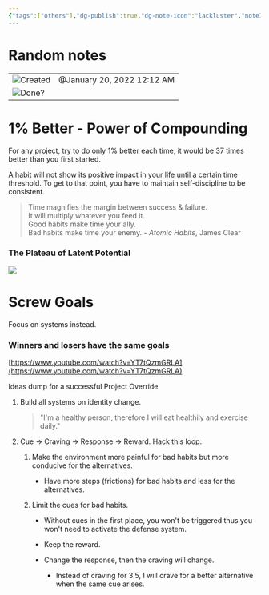 ```yaml
---
{"tags":["others"],"dg-publish":true,"dg-note-icon":"lackluster","noteIcon":"lackluster","permalink":"/04-resources-material-para-zettel/others/random-notes/","dgPassFrontmatter":true,"created":"2025-10-16T10:15:43.936+01:00","updated":"2025-10-24T16:25:24.248+01:00"}
---
```


# Random notes

|   |   |
|---|---|
|![](Dashboard/Attachments/clock_gray%2076.svg)Created|@January 20, 2022 12:12 AM|
|![](Dashboard/Attachments/checkmark-square_gray%20538.svg)Done?||

# 1% Better - Power of Compounding

For any project, try to do only 1% better each time, it would be 37 times better than you first started.

A habit will not show its positive impact in your life until a certain time threshold. To get to that point, you have to maintain self-discipline to be consistent.

> Time magnifies the margin between success & failure.  
> It will multiply whatever you feed it.  
> Good habits make time your ally.  
> Bad habits make time your enemy. - _Atomic Habits_, James Clear

### The Plateau of Latent Potential

[![](Dashboard/Attachments/Untitled%206.png)](Random%20notes/Untitled.png)

# Screw Goals

Focus on systems instead.

### Winners and losers have the same goals

[https://www.youtube.com/watch?v=YT7tQzmGRLA](https://www.youtube.com/watch?v=YT7tQzmGRLA)

Ideas dump for a successful Project Override

1. Build all systems on identity change.
    
    > "I'm a healthy person, therefore I will eat healthily and exercise daily."
    

2. Cue → Craving → Response → Reward. Hack this loop.
    
    1. Make the environment more painful for bad habits but more conducive for the alternatives.
        - Have more steps (frictions) for bad habits and less for the alternatives.
    
    2. Limit the cues for bad habits.
        
        - Without cues in the first place, you won't be triggered thus you won't need to activate the defense system.
        
        - Keep the reward.
        
        - Change the response, then the craving will change.
            - Instead of craving for 3.5, I will crave for a better alternative when the same cue arises.